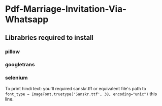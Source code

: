 # Pdf-Marriage-Invitation-Via-Whatsapp
## Librabries required to install
### pillow
### googletrans
### selenium

To print hindi text:
you'll required sanskr.tff or equivalent file's path to `font_type = ImageFont.truetype('Sanskr.ttf', 38, encoding="unic")` this line.
